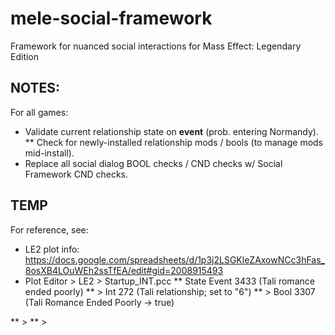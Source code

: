 # mele-social-framework
Framework for nuanced social interactions for Mass Effect: Legendary Edition


## NOTES:
For all games:
* Validate current relationship state on __event__ (prob. entering Normandy).
  ** Check for newly-installed relationship mods / bools (to manage mods mid-install).
* Replace all social dialog BOOL checks / CND checks w/ Social Framework CND checks.






## TEMP
For reference, see:
* LE2 plot info: https://docs.google.com/spreadsheets/d/1p3j2LSGKleZAxowNCc3hFas_8osXB4LOuWEh2ssTfEA/edit#gid=2008915493
* Plot Editor > LE2 > Startup_INT.pcc
** State Event 3433 (Tali romance ended poorly)
** > Int 272 (Tali relationship; set to "6")
** > Bool 3307 (Tali Romance Ended Poorly -> true)



** > 
** > 
